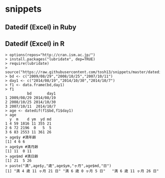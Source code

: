 # snippets
## Datedif (Excel) in Ruby


## Datedif (Excel) in R
    > options(repos="http://cran.ism.ac.jp/")
    > install.packages("lubridate", dep=TRUE)
    > require(lubridate)
    > source("https://raw.githubusercontent.com/tosh13/snippets/master/datedif.r")
    > bd <- c("2009/08/29","2008/10/25","2007/10/11")
    > day1 <- c("2014/08/19","2014/10/30","2014/10/7")
    > f1 <- data.frame(bd,day1)
    > f1
              bd       day1
    1 2009/08/29 2014/08/19
    2 2008/10/25 2014/10/30
    3 2007/10/11  2014/10/7
    > age <- datedif(f1$bd,f1$day1)
    > age
      y  m    d ym  yd md
    1 4 59 1816 11 355 21
    2 6 72 2196  0   5  5
    3 6 83 2553 11 361 26
    > age$y #満年齢
    [1] 4 6 6
    > age$ym #満月齢
    [1] 11  0 11
    > age$md #満日齢
    [1] 21  5 26
    > paste("満",age$y,"歳",age$ym,"ヶ月",age$md,"日")
    [1] "満 4 歳 11 ヶ月 21 日" "満 6 歳 0 ヶ月 5 日"   "満 6 歳 11 ヶ月 26 日"
